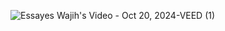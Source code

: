 ![Essayes Wajih's Video - Oct 20, 2024-VEED (1)](https://github.com/user-attachments/assets/7089c78b-3613-4e25-a016-101dfdff749e)
